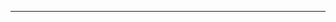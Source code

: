 <!--
CO_OP_TRANSLATOR_METADATA:
{
  "original_hash": "c747db3d4bb981e919b7f3e5a4504269",
  "translation_date": "2025-08-27T13:16:47+00:00",
  "source_file": "04-PracticalSamples/foundrylocal/README.md",
  "language_code": "mo"
}
-->


---

